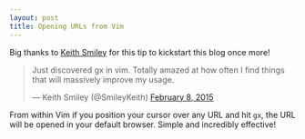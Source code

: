 ```yaml
---
layout: post
title: Opening URLs from Vim
---
```


Big thanks to [Keith Smiley](http://twitter.com/smileykeith) for this tip to kickstart this blog once more!

<blockquote class="twitter-tweet" data-partner="tweetdeck"><p>Just discovered gx in vim. Totally amazed at how often I find things that will massively improve my usage.</p>&mdash; Keith Smiley (@SmileyKeith) <a href="https://twitter.com/SmileyKeith/status/564497433485246465">February 8, 2015</a></blockquote>
<script async src="//platform.twitter.com/widgets.js" charset="utf-8"></script>

From within Vim if you position your cursor over any URL and hit `gx`, the URL will be opened in your default browser. Simple and incredibly effective!
